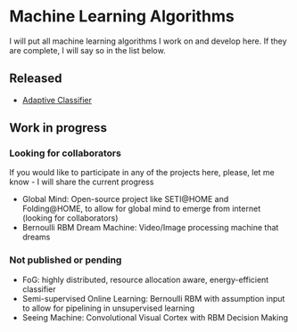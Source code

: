 # Machine Learning Algorithms

I will put all machine learning algorithms I work on and develop here. If they are complete, I will say so in the list below.

## Released

- [Adaptive Classifier](adaptive-classifier)


## Work in progress

### Looking for collaborators
If you would like to participate in any of the projects here, please, let me know - I will share the current progress

- Global Mind: Open-source project like SETI@HOME and Folding@HOME, to allow for global mind to emerge from internet (looking for collaborators)
- Bernoulli RBM Dream Machine: Video/Image processing machine that dreams

### Not published or pending
- FoG: highly distributed, resource allocation aware, energy-efficient classifier
- Semi-supervised Online Learning: Bernoulli RBM with assumption input to allow for pipelining in unsupervised learning
- Seeing Machine: Convolutional Visual Cortex with RBM Decision Making
